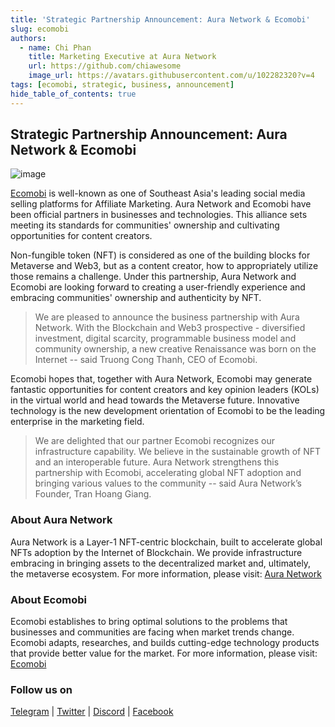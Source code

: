 ```yaml
---
title: 'Strategic Partnership Announcement: Aura Network & Ecomobi'
slug: ecomobi
authors:
  - name: Chi Phan
    title: Marketing Executive at Aura Network
    url: https://github.com/chiawesome
    image_url: https://avatars.githubusercontent.com/u/102282320?v=4
tags: [ecomobi, strategic, business, announcement]
hide_table_of_contents: true
---
```


## Strategic Partnership Announcement: Aura Network & Ecomobi

![image](/img/Ecomobi-facebook.png)

[Ecomobi](https://ecomobi.com/en/) is well-known as one of Southeast Asia's leading social media selling platforms for Affiliate Marketing. Aura Network and Ecomobi have been official partners in businesses and technologies. This alliance sets meeting its standards for communities' ownership and cultivating opportunities for content creators.

Non-fungible token (NFT) is considered as one of the building blocks for Metaverse and Web3, but as a content creator, how to appropriately utilize those remains a challenge. Under this partnership, Aura Network and Ecomobi are looking forward to creating a user-friendly experience and embracing communities' ownership and authenticity by NFT.

<!--truncate-->

>We are pleased to announce the business partnership with Aura Network. With the Blockchain and Web3 prospective - diversified investment, digital scarcity, programmable business model and community ownership, a new creative Renaissance was born on the Internet -- said Truong Cong Thanh, CEO of Ecomobi.

Ecomobi hopes that, together with Aura Network, Ecomobi may generate fantastic opportunities for content creators and key opinion leaders (KOLs) in the virtual world and head towards the Metaverse future. Innovative technology is the new development orientation of Ecomobi to be the leading enterprise in the marketing field.

>We are delighted that our partner Ecomobi recognizes our infrastructure capability. We believe in the sustainable growth of NFT and an interoperable future. Aura Network strengthens this partnership with Ecomobi, accelerating global NFT adoption and bringing various values to the community -- said Aura Network’s Founder, Tran Hoang Giang.

### About Aura Network

Aura Network is a Layer-1 NFT-centric blockchain, built to accelerate global NFTs adoption by the Internet of Blockchain. We provide infrastructure embracing in bringing assets to the decentralized market and, ultimately, the metaverse ecosystem. For more information, please visit: [Aura Network](https://aura.network/)

### About Ecomobi

Ecomobi establishes to bring optimal solutions to the problems that businesses and communities are facing when market trends change. Ecomobi adapts, researches, and builds cutting-edge technology products that provide better value for the market. For more information, please visit: [Ecomobi](https://ecomobi.com/en/)

### Follow us on

[Telegram](https://t.me/AuraNetworkOfficial) | [Twitter](https://twitter.com/AuraNetworkHQ) | [Discord](https://discord.gg/qgnHbr4cAY) | [Facebook](https://facebook.com/AuraNetworkHQ/)
